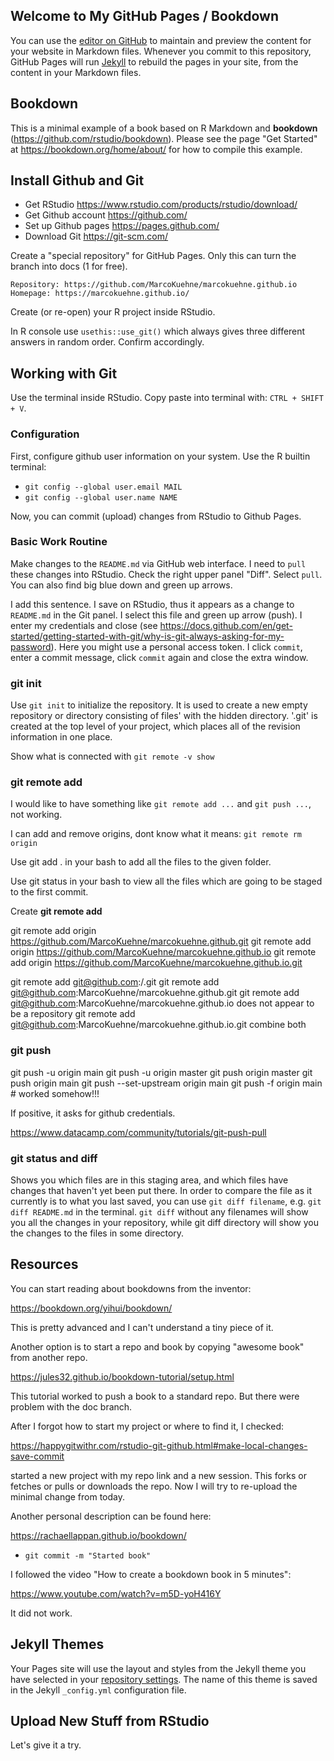 
## Welcome to My GitHub Pages / Bookdown

You can use the [editor on GitHub](https://github.com/MarcoKuehne/marcokuehne.github.io/edit/main/README.md) to maintain and preview the content for your website in Markdown files. Whenever you commit to this repository, GitHub Pages will run [Jekyll](https://jekyllrb.com/) to rebuild the pages in your site, from the content in your Markdown files.

## Bookdown

This is a minimal example of a book based on R Markdown and **bookdown** (https://github.com/rstudio/bookdown). Please see the page "Get Started" at https://bookdown.org/home/about/ for how to compile this example.

## Install Github and Git

- Get RStudio <https://www.rstudio.com/products/rstudio/download/>
- Get Github account <https://github.com/>
- Set up Github pages <https://pages.github.com/>
- Download Git <https://git-scm.com/>

Create a "special repository" for GitHub Pages. Only this can turn the branch into docs (1 for free).

    Repository: https://github.com/MarcoKuehne/marcokuehne.github.io
    Homepage: https://marcokuehne.github.io/

Create (or re-open) your R project inside RStudio. 

In R console use `usethis::use_git()` which always gives three different answers in random order. Confirm accordingly.

## Working with Git

Use the terminal inside RStudio. Copy paste into terminal with: `CTRL + SHIFT + V`.

### Configuration 

First, configure github user information on your system. Use the R builtin terminal:

- `git config --global user.email MAIL`
- `git config --global user.name NAME`

Now, you can commit (upload) changes from RStudio to Github Pages.

### Basic Work Routine

Make changes to the `README.md` via GitHub web interface. I need to `pull` these changes into RStudio. Check the right upper panel "Diff". Select `pull`. You can also find big blue down and green up arrows. 

I add this sentence. I save on RStudio, thus it appears as a change to `README.md` in the Git panel. I select this file and green up arrow (push). I enter my credentials and close (see <https://docs.github.com/en/get-started/getting-started-with-git/why-is-git-always-asking-for-my-password>). Here you might use a personal access token. I click `commit`, enter a commit message, click `commit` again and close the extra window. 

### git init

Use `git init` to initialize the repository. It is used to create a new empty repository or directory consisting of files' with the hidden directory. '.git' is created at the top level of your project, which places all of the revision information in one place.

Show what is connected with `git remote -v show`

### git remote add

I would like to have something like `git remote add ...` and `git push ...`, not working.

I can add and remove origins, dont know what it means: `git remote rm origin`

Use git add . in your bash to add all the files to the given folder.

Use git status in your bash to view all the files which are going to be staged to the first commit.

Create **git remote add**

git remote add origin https://github.com/MarcoKuehne/marcokuehne.github.git 
git remote add origin https://github.com/MarcoKuehne/marcokuehne.github.io
git remote add origin https://github.com/MarcoKuehne/marcokuehne.github.io.git

git remote add git@github.com:<username>/<repository-name>.git
git remote add git@github.com:MarcoKuehne/marcokuehne.github.git
git remote add git@github.com:MarcoKuehne/marcokuehne.github.io does not appear to be a repository 
git remote add git@github.com:MarcoKuehne/marcokuehne.github.io.git combine both 

### git push 

git push -u origin main
git push -u origin master
git push origin master
git push origin main 
git push --set-upstream origin main
git push -f origin main # worked somehow!!!

If positive, it asks for github credentials. 

<https://www.datacamp.com/community/tutorials/git-push-pull>

### git status and diff

Shows you which files are in this staging area, and which files have changes that haven't yet been put there. In order to compare the file as it currently is to what you last saved, you can use `git diff filename`, e.g. `git diff README.md` in the terminal. `git diff` without any filenames will show you all the changes in your repository, while git diff directory will show you the changes to the files in some directory.


## Resources

You can start reading about bookdowns from the inventor:

<https://bookdown.org/yihui/bookdown/>

This is pretty advanced and I can't understand a tiny piece of it. 

Another option is to start a repo and book by copying "awesome book" from another repo.

<https://jules32.github.io/bookdown-tutorial/setup.html>

This tutorial worked to push a book to a standard repo. But there were problem with the doc branch.

After I forgot how to start my project or where to find it, I checked:

<https://happygitwithr.com/rstudio-git-github.html#make-local-changes-save-commit>

started a new project with my repo link and a new session. This forks or fetches or pulls or downloads the repo. Now I will try to re-upload the minimal change from today. 

Another personal description can be found here:

<https://rachaellappan.github.io/bookdown/>


- `git commit -m "Started book"`

I followed the video "How to create a bookdown book in 5 minutes":

<https://www.youtube.com/watch?v=m5D-yoH416Y>

It did not work.

## Jekyll Themes

Your Pages site will use the layout and styles from the Jekyll theme you have selected in your [repository settings](https://github.com/MarcoKuehne/marcokuehne.github.io/settings/pages). The name of this theme is saved in the Jekyll `_config.yml` configuration file.

## Upload New Stuff from RStudio 

Let's give it a try. 




